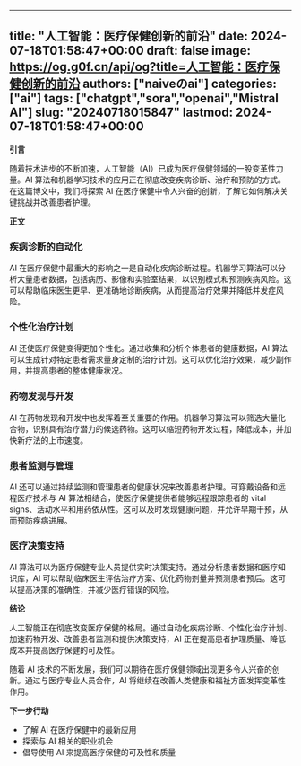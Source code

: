 
---
title: "人工智能：医疗保健创新的前沿"
date: 2024-07-18T01:58:47+00:00
draft: false
image: https://og.g0f.cn/api/og?title=人工智能：医疗保健创新的前沿
authors: ["naiveのai"]
categories: ["ai"]
tags: ["chatgpt","sora","openai","Mistral AI"]
slug: "20240718015847"
lastmod: 2024-07-18T01:58:47+00:00
---
**引言**

随着技术进步的不断加速，人工智能（AI）已成为医疗保健领域的一股变革性力量。AI 算法和机器学习技术的应用正在彻底改变疾病诊断、治疗和预防的方式。在这篇博文中，我们将探索 AI 在医疗保健中令人兴奋的创新，了解它如何解决关键挑战并改善患者护理。

**正文**

### 疾病诊断的自动化

AI 在医疗保健中最重大的影响之一是自动化疾病诊断过程。机器学习算法可以分析大量患者数据，包括病历、影像和实验室结果，以识别模式和预测疾病风险。这可以帮助临床医生更早、更准确地诊断疾病，从而提高治疗效果并降低并发症风险。

### 个性化治疗计划

AI 还使医疗保健变得更加个性化。通过收集和分析个体患者的健康数据，AI 算法可以生成针对特定患者需求量身定制的治疗计划。这可以优化治疗效果，减少副作用，并提高患者的整体健康状况。

### 药物发现与开发

AI 在药物发现和开发中也发挥着至关重要的作用。机器学习算法可以筛选大量化合物，识别具有治疗潜力的候选药物。这可以缩短药物开发过程，降低成本，并加快新疗法的上市速度。

### 患者监测与管理

AI 还可以通过持续监测和管理患者的健康状况来改善患者护理。可穿戴设备和远程医疗技术与 AI 算法相结合，使医疗保健提供者能够远程跟踪患者的 vital signs、活动水平和用药依从性。这可以及时发现健康问题，并允许早期干预，从而预防疾病进展。

### 医疗决策支持

AI 算法可以为医疗保健专业人员提供实时决策支持。通过分析患者数据和医疗知识库，AI 可以帮助临床医生评估治疗方案、优化药物剂量并预测患者预后。这可以提高决策的准确性，并减少医疗错误的风险。

**结论**

人工智能正在彻底改变医疗保健的格局。通过自动化疾病诊断、个性化治疗计划、加速药物开发、改善患者监测和提供决策支持，AI 正在提高患者护理质量、降低成本并提高医疗保健的可及性。

随着 AI 技术的不断发展，我们可以期待在医疗保健领域出现更多令人兴奋的创新。通过与医疗专业人员合作，AI 将继续在改善人类健康和福祉方面发挥变革性作用。

**下一步行动**

* 了解 AI 在医疗保健中的最新应用
* 探索与 AI 相关的职业机会
* 倡导使用 AI 来提高医疗保健的可及性和质量